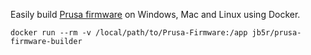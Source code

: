 Easily build [Prusa firmware](https://github.com/prusa3d/Prusa-Firmware) on Windows, Mac and Linux using Docker.

    docker run --rm -v /local/path/to/Prusa-Firmware:/app jb5r/prusa-firmware-builder
